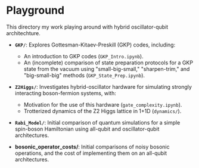 # Playground

This directory my work playing around with hybrid oscillator-qubit architechture.

- **`GKP/`**: Explores Gottesman-Kitaev-Preskill (GKP) codes, including:
  - An introduction to GKP codes (`GKP_Intro.ipynb`).
  - An (incomplete) comparison of state preparation protocols for a GKP state from the vacuum using "small-big-small," "sharpen-trim," and "big-small-big" methods (`GKP_State_Prep.ipynb`).

- **`Z2Higgs/`**: Investigates hybrid-oscillator hardware for simulating strongly interacting boson-fermion systems, with:
  - Motivation for the use of this hardware (`gate_complexity.ipynb`).
  - Trotterized dynamics of the Z2 Higgs lattice in 1+1D (`dynamics/`).

- **`Rabi_Model/`**: Initial comparison of quantum simulations for a simple spin-boson Hamiltonian using all-qubit and oscillator-qubit architectures.

- **bosonic_operator_costs/**: Initial comparisons of noisy bosonic operations, and the cost of implementing them on an all-qubit architectures.